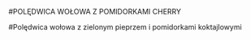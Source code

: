 #POLĘDWICA WOŁOWA Z POMIDORKAMI CHERRY

#Polędwica wołowa z zielonym pieprzem i pomidorkami koktajlowymi
